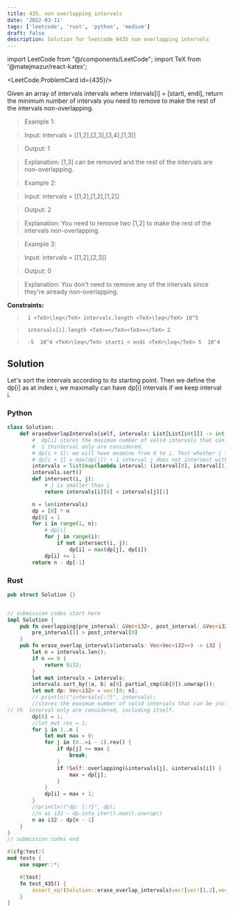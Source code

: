 ```yaml
---
title: 435. non overlapping intervals
date: '2022-03-11'
tags: ['leetcode', 'rust', 'python', 'medium']
draft: false
description: Solution for leetcode 0435 non overlapping intervals
---
```

import LeetCode from "@/components/LeetCode";
import TeX from '@matejmazur/react-katex';

<LeetCode.ProblemCard id={435}/>
 

  Given an array of intervals intervals where intervals[i] <TeX>=</TeX> [starti, endi], return the minimum number of intervals you need to remove to make the rest of the intervals non-overlapping.

   

 >   Example 1:

  

 >   Input: intervals <TeX>=</TeX> [[1,2],[2,3],[3,4],[1,3]]

 >   Output: 1

 >   Explanation: [1,3] can be removed and the rest of the intervals are non-overlapping.

  

 >   Example 2:

  

 >   Input: intervals <TeX>=</TeX> [[1,2],[1,2],[1,2]]

 >   Output: 2

 >   Explanation: You need to remove two [1,2] to make the rest of the intervals non-overlapping.

  

 >   Example 3:

  

 >   Input: intervals <TeX>=</TeX> [[1,2],[2,3]]

 >   Output: 0

 >   Explanation: You don't need to remove any of the intervals since they're already non-overlapping.

  

   

  **Constraints:**

  

 >   	1 <TeX>\leq</TeX> intervals.length <TeX>\leq</TeX> 10^5

 >   	intervals[i].length <TeX>=</TeX><TeX>=</TeX> 2

 >   	-5  10^4 <TeX>\leq</TeX> starti < endi <TeX>\leq</TeX> 5  10^4


## Solution
Let's sort the intervals according to its starting point.  Then we define the dp[i] as at index i, we maximally can have dp[i] intervals if we keep interval i. 
### Python
```python
class Solution:
    def eraseOverlapIntervals(self, intervals: List[List[int]]) -> int:
        #  dp[i] stores the maximum number of valid intervals that can be included in the final list if the intervals upto the
        #  i thinterval only are considered,
        # dp[i + 1]: we will have examine from 0 to i. Test whether i + 1 interval intersect with j or not. We calculate the max result. 
        # dp[i + 1] = max(dp[j]) + 1 interval j does not intersect with i + 1
        intervals = list(map(lambda interval: (interval[0], interval[1]), intervals))
        intervals.sort()
        def intersect(i, j):
            # j is smaller than i
            return intervals[i][0] < intervals[j][1]

        n = len(intervals)
        dp = [0] * n
        dp[0] = 1
        for i in range(1, n):
            # dp[i]
            for j in range(i):
                if not intersect(i, j):
                    dp[i] = max(dp[j], dp[i])
            dp[i] += 1
        return n - dp[-1]
```
### Rust
```rust
pub struct Solution {}


// submission codes start here
impl Solution {
    pub fn overlapping(pre_interval: &Vec<i32>, post_interval: &Vec<i32>) -> bool {
        pre_interval[1] > post_interval[0]
    }
    pub fn erase_overlap_intervals(intervals: Vec<Vec<i32>>) -> i32 {
        let n = intervals.len();
        if n == 0 {
            return 0i32;
        }
        let mut intervals = intervals;
        intervals.sort_by(|a, b| a[0].partial_cmp(&b[0]).unwrap());
        let mut dp: Vec<i32> = vec![0; n];
        // println!("intervals{:?}", intervals);
        //stores the maximum number of valid intervals that can be included in the final list if the intervals upto the i^{th}i 
// th  interval only are considered, including itself. 
        dp[0] = 1;
        //let mut res = 1;
        for i in 1..n {
            let mut max = 0;
            for j in (0..=i - 1).rev() {
                if dp[j] <= max {
                    break;
                }
                if !Self::overlapping(&intervals[j], &intervals[i]) {
                    max = dp[j];
                }
            }
            dp[i] = max + 1;
        }
        //println!("dp: {:?}", dp);
        //n as i32 - dp.into_iter().max().unwrap()
        n as i32 - dp[n - 1]
    }
}
// submission codes end

#[cfg(test)]
mod tests {
    use super::*;

    #[test]
    fn test_435() {
        assert_eq!(Solution::erase_overlap_intervals(vec![vec![1,2],vec![2,3],vec![3,4],vec![1,3]]), 1);
    }
}

```

